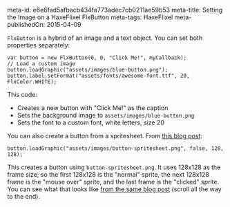 meta-id: e6e6fad5afbacb434fa773adec7cb0211ae59b53
meta-title: Setting the Image on a HaxeFlixel FlxButton
meta-tags: HaxeFlixel
meta-publishedOn: 2015-04-09

`FlxButton` is a hybrid of an image and a text object. You can set both properties separately:

```
var button = new FlxButton(0, 0, "Click Me!", myCallback);
// Load a custom image
button.loadGraphic("assets/images/blue-button.png");
button.label.setFormat("assets/fonts/awesome-font.ttf", 20, FlxColor.WHITE);
```

This code:

- Creates a new button with "Click Me!" as the caption
- Sets the background image to `assets/images/blue-button.png`
- Sets the font to a custom font, white letters, size 20

You can also create a button from a spritesheet. From [this blog post](http://coinflipstudios.com/devblog/?p=225):

```
button.loadGraphic("assets/images/button-spritesheet.png", false, 128, 128);
```

This creates a button using `button-spritesheet.png`. It uses 128x128 as the frame size; so the first 128x128 is the "normal" sprite, the next 128x128 frame is the "mouse over" sprite, and the last frame is the "clicked" sprite. You can see what that looks like [from the same blog post](http://coinflipstudios.com/devblog/?p=225) (scroll all the way to the end).
